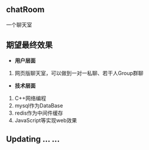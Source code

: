 ## chatRoom

一个聊天室

## 期望最终效果

- **用户层面**

1. 网页版聊天室，可以做到一对一私聊、若干人Group群聊

- **技术层面**

1. C++网络编程
2. mysql作为DataBase
3. redis作为中间件缓存
4. JavaScript等实现web效果

## Updating ... ...

